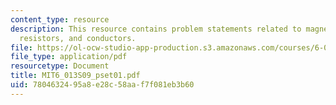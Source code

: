 ```yaml
---
content_type: resource
description: This resource contains problem statements related to magnetic fields,
  resistors, and conductors.
file: https://ol-ocw-studio-app-production.s3.amazonaws.com/courses/6-013-electromagnetics-and-applications-spring-2009/7804632495a8e28c58aaf7f081eb3b60_MIT6_013S09_pset01.pdf
file_type: application/pdf
resourcetype: Document
title: MIT6_013S09_pset01.pdf
uid: 78046324-95a8-e28c-58aa-f7f081eb3b60
---
```

